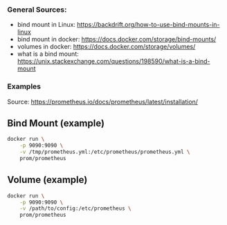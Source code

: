### General Sources:
- bind mount in Linux: https://backdrift.org/how-to-use-bind-mounts-in-linux
- bind mount in docker: https://docs.docker.com/storage/bind-mounts/
- volumes in docker: https://docs.docker.com/storage/volumes/
- what is a bind mount: https://unix.stackexchange.com/questions/198590/what-is-a-bind-mount

### Examples

Source: https://prometheus.io/docs/prometheus/latest/installation/

## Bind Mount (example)

```bash
docker run \
    -p 9090:9090 \
    -v /tmp/prometheus.yml:/etc/prometheus/prometheus.yml \
    prom/prometheus
```

## Volume (example)

```bash
docker run \
    -p 9090:9090 \
    -v /path/to/config:/etc/prometheus \
    prom/prometheus
```
